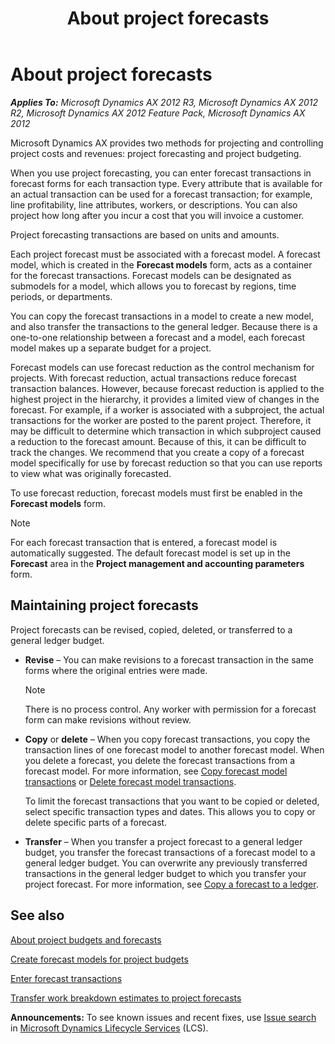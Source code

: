 ﻿---
title: About project forecasts
TOCTitle: About project forecasts
ms:assetid: 1bb1eb17-2e0f-40a6-a6ce-d07eb84751d1
ms:mtpsurl: https://technet.microsoft.com/en-us/library/Hh208457(v=AX.60)
ms:contentKeyID: 36056130
ms.date: 10/06/2014
mtps_version: v=AX.60
f1_keywords:
- project forecasts
---

# About project forecasts 


_**Applies To:** Microsoft Dynamics AX 2012 R3, Microsoft Dynamics AX 2012 R2, Microsoft Dynamics AX 2012 Feature Pack, Microsoft Dynamics AX 2012_

Microsoft Dynamics AX provides two methods for projecting and controlling project costs and revenues: project forecasting and project budgeting.

When you use project forecasting, you can enter forecast transactions in forecast forms for each transaction type. Every attribute that is available for an actual transaction can be used for a forecast transaction; for example, line profitability, line attributes, workers, or descriptions. You can also project how long after you incur a cost that you will invoice a customer.

Project forecasting transactions are based on units and amounts.

Each project forecast must be associated with a forecast model. A forecast model, which is created in the **Forecast models** form, acts as a container for the forecast transactions. Forecast models can be designated as submodels for a model, which allows you to forecast by regions, time periods, or departments.

You can copy the forecast transactions in a model to create a new model, and also transfer the transactions to the general ledger. Because there is a one-to-one relationship between a forecast and a model, each forecast model makes up a separate budget for a project.

Forecast models can use forecast reduction as the control mechanism for projects. With forecast reduction, actual transactions reduce forecast transaction balances. However, because forecast reduction is applied to the highest project in the hierarchy, it provides a limited view of changes in the forecast. For example, if a worker is associated with a subproject, the actual transactions for the worker are posted to the parent project. Therefore, it may be difficult to determine which transaction in which subproject caused a reduction to the forecast amount. Because of this, it can be difficult to track the changes. We recommend that you create a copy of a forecast model specifically for use by forecast reduction so that you can use reports to view what was originally forecasted.

To use forecast reduction, forecast models must first be enabled in the **Forecast models** form.


> [!NOTE]
> <P>For each forecast transaction that is entered, a forecast model is automatically suggested. The default forecast model is set up in the <STRONG>Forecast</STRONG> area in the <STRONG>Project management and accounting parameters</STRONG> form.</P>



## Maintaining project forecasts

Project forecasts can be revised, copied, deleted, or transferred to a general ledger budget.

  - **Revise** – You can make revisions to a forecast transaction in the same forms where the original entries were made.
    

    > [!NOTE]
    > <P>There is no process control. Any worker with permission for a forecast form can make revisions without review.</P>



  - **Copy** or **delete** – When you copy forecast transactions, you copy the transaction lines of one forecast model to another forecast model. When you delete a forecast, you delete the forecast transactions from a forecast model. For more information, see [Copy forecast model transactions](copy-forecast-model-transactions.md) or [Delete forecast model transactions](delete-forecast-model-transactions.md).
    
    To limit the forecast transactions that you want to be copied or deleted, select specific transaction types and dates. This allows you to copy or delete specific parts of a forecast.

  - **Transfer** – When you transfer a project forecast to a general ledger budget, you transfer the forecast transactions of a forecast model to a general ledger budget. You can overwrite any previously transferred transactions in the general ledger budget to which you transfer your project forecast. For more information, see [Copy a forecast to a ledger](copy-a-forecast-to-a-ledger.md).

## See also

[About project budgets and forecasts](about-project-budgets-and-forecasts.md)

[Create forecast models for project budgets](create-forecast-models-for-project-budgets.md)

[Enter forecast transactions](enter-forecast-transactions.md)

[Transfer work breakdown estimates to project forecasts](transfer-work-breakdown-estimates-to-project-forecasts.md)

  
**Announcements:** To see known issues and recent fixes, use [Issue search](http://go.microsoft.com/fwlink/?linkid=389258) in [Microsoft Dynamics Lifecycle Services](http://go.microsoft.com/fwlink/?linkid=306505) (LCS).

